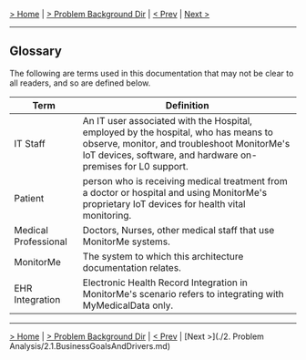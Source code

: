 [> Home](../README.md)  |  [> Problem Background Dir](README.md) |  [< Prev](1.2.FunctionalRequirements.md)  |  [Next >](/2.%Problem%Analysis/2.1.BusinessGoalsAndDrivers.md)

---
## Glossary

The following are terms used in this documentation that may not be clear to all readers, and so are defined below.

| Term                   | Definition                                                   |
| ---------------------- | ------------------------------------------------------------ |
| IT Staff  | An IT user associated with the Hospital, employed by the hospital, who has means to observe, monitor, and troubleshoot MonitorMe's IoT devices, software, and hardware on-premises for L0 support. |
| Patient                | person who is receiving medical treatment from a doctor or hospital and using MonitorMe's proprietary IoT devices for health vital monitoring. |
| Medical Professional   | Doctors, Nurses, other medical staff that use MonitorMe systems. |
| MonitorMe         | The system to which this architecture documentation relates. |
| EHR Integration         | Electronic Health Record Integration in MonitorMe's scenario refers to integrating with MyMedicalData only. |

---
[> Home](../README.md)  |  [> Problem Background Dir](README.md) |  [< Prev](1.2.FunctionalRequirements.md)  |  [Next >](./2. Problem Analysis/2.1.BusinessGoalsAndDrivers.md)


